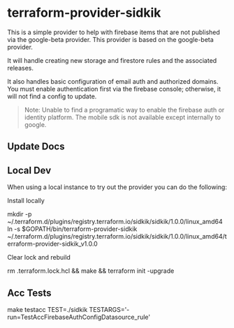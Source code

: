 # terraform-provider-sidkik

This is a simple provider to help with firebase items that are not published via the google-beta provider. This provider is based on the google-beta provider.

It will handle creating new storage and firestore rules and the associated releases.

It also handles basic configuration of email auth and authorized domains. You must enable authentication first via the firebase console; otherwise, it will not find a config to update.

> Note: Unable to find a programatic way to enable the firebase auth or identity platform. The mobile sdk is not available except internally to google.

## Update Docs

## Local Dev

When using a local instance to try out the provider you can do the following:

Install locally

  mkdir -p ~/.terraform.d/plugins/registry.terraform.io/sidkik/sidkik/1.0.0/linux_amd64
  ln -s $GOPATH/bin/terraform-provider-sidkik ~/.terraform.d/plugins/registry.terraform.io/sidkik/sidkik/1.0.0/linux_amd64/terraform-provider-sidkik_v1.0.0

Clear lock and rebuild

  rm .terraform.lock.hcl && make && terraform init -upgrade


## Acc Tests

  make testacc TEST=./sidkik TESTARGS='-run=TestAccFirebaseAuthConfigDatasource_rule'